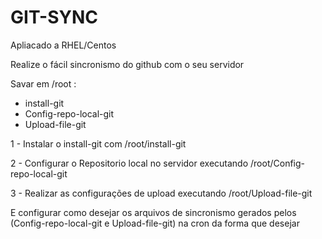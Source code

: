 # GIT-SYNC

Apliacado a RHEL/Centos

Realize o fácil sincronismo do github com o seu servidor

Savar em /root :
- install-git
- Config-repo-local-git
- Upload-file-git

1 - Instalar o install-git com /root/install-git

2 - Configurar o Repositorio local no servidor executando /root/Config-repo-local-git

3 - Realizar as configurações de upload executando /root/Upload-file-git

E configurar como desejar os arquivos de sincronismo gerados pelos (Config-repo-local-git  e Upload-file-git)  na cron da forma que desejar

